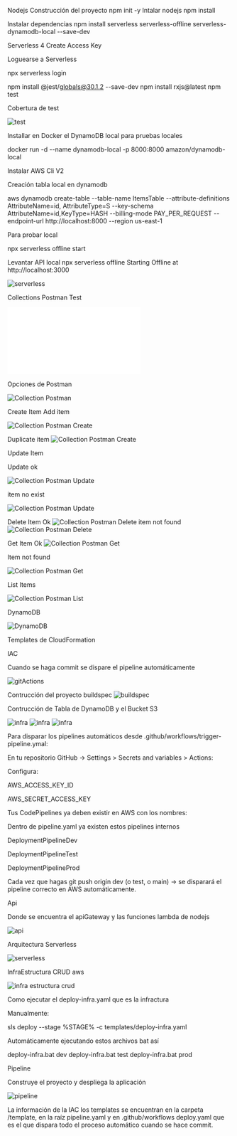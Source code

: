 
Nodejs
Construcción del proyecto
npm init -y
Intalar nodejs
npm install

Instalar dependencias
npm install serverless serverless-offline serverless-dynamodb-local --save-dev

Serverless 4 
Create Access Key

Loguearse a Serverless

npx serverless login

npm install @jest/globals@30.1.2 --save-dev
npm install rxjs@latest
npm test

Cobertura de test 

![test](./docs/test-application.png)

Installar en Docker el DynamoDB local para pruebas locales

docker run -d --name dynamodb-local  -p 8000:8000 amazon/dynamodb-local

Instalar 
AWS Cli V2

Creación tabla local en dynamodb

aws dynamodb create-table --table-name ItemsTable --attribute-definitions AttributeName=id,
AttributeType=S --key-schema AttributeName=id,KeyType=HASH --billing-mode PAY_PER_REQUEST --endpoint-url http://localhost:8000 --region us-east-1

Para probar local

npx serverless offline start


Levantar API local
npx serverless offline
Starting Offline at http://localhost:3000

![serverless](./docs/nxpserverless.png)


Collections Postman Test

![Collection Postman](./collections/Challenges-Serverless-Guru.postman_collection.json)

Opciones de Postman

![Collection Postman](./docs/postmanOptions.png)

Create Item
Add item

![Collection Postman Create](./docs/createitem-ok-post.png)

Duplicate item
![Collection Postman Create](./docs/createitem-exists-post.png)

Update Item

Update ok

![Collection Postman Update](./docs/updateditem-ok.png)

item no exist

![Collection Postman Update](./docs/updateitem-not-exists.png)

Delete Item
Ok
![Collection Postman Delete](./docs/deleteitem-ok.png)
item not found
![Collection Postman Delete](./docs/deleteitem-notexists.png)

Get Item
Ok
![Collection Postman Get](./docs/getitem.png)

Item not found

![Collection Postman Get](./docs/getitemNotFound.png)

List Items

![Collection Postman List](./docs/listsitems.png)

DynamoDB 

![DynamoDB](./docs/dynamoindocker.png)


Templates de CloudFormation

IAC

Cuando se haga commit se dispare el pipeline automáticamente

![gitActions](./docs/gitActions.png)

Contrucción del proyecto buildspec
![buildspec](./docs/buildspec.png)

Contrucción de Tabla de DynamoDB y el Bucket S3

![infra](./docs/infra.png)
![infra](./docs/infraII.png)
![infra](./docs/infraIII.png)

Para disparar los pipelines automáticos desde .github/workflows/trigger-pipeline.ymal:


En tu repositorio GitHub → Settings > Secrets and variables > Actions:

Configura:

AWS_ACCESS_KEY_ID

AWS_SECRET_ACCESS_KEY

Tus CodePipelines ya deben existir en AWS con los nombres:

Dentro de pipeline.yaml ya existen estos pipelines internos

DeploymentPipelineDev

DeploymentPipelineTest

DeploymentPipelineProd

Cada vez que hagas git push origin dev (o test, o main) → se disparará el pipeline correcto en AWS automáticamente.


Api 

Donde se encuentra el apiGateway y las funciones lambda de nodejs

![api](./docs/api.png)



Arquitectura Serverless

![serverless](./docs/arquitectura-serverless-aws.png)

InfraEstructura CRUD aws


![infra estructura crud](./docs/infraestructura-crud-aws.png)


Como ejecutar el deploy-infra.yaml que es la infractura

Manualmente:

sls deploy --stage %STAGE% -c templates/deploy-infra.yaml

Automáticamente ejecutando estos archivos bat así

deploy-infra.bat dev
deploy-infra.bat test
deploy-infra.bat prod

Pipeline

Construye el proyecto y despliega la aplicación

![pipeline](./docs/pipeline.png)

La información de la IAC los templates se encuentran en la carpeta /template, en la raíz pipeline.yaml y en .github/workflows deploy.yaml que es el que dispara todo el proceso
automático cuando se hace commit.
















